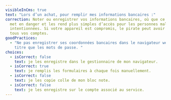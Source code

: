 ```yaml
---
visibleInCms: true
text: "Lors d’un achat, pour remplir mes informations bancaires :"
correction: Noter ou enregistrer vos informations bancaires, où que ce soit, les
  met en danger et les rend plus simples d’accès pour les personnes mal
  intentionnées. Si votre appareil est compromis, le pirate peut avoir accès à
  tous vos comptes.
goodPractices:
  - "Ne pas enregistrer ses coordonnées bancaires dans le navigateur web au même
    titre que les mots de passe. "
choices:
  - isCorrect: false
    text: je les enregistre dans le gestionnaire de mon navigateur.
  - isCorrect: true
    text: je remplis les formulaires à chaque fois manuellement.
  - isCorrect: false
    text: je les copie colle de mon bloc note.
  - isCorrect: false
    text: je les enregistre sur le compte associé au service.
---
```

